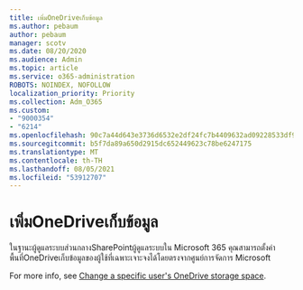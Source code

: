 ```yaml
---
title: เพิ่มOneDriveเก็บข้อมูล
ms.author: pebaum
author: pebaum
manager: scotv
ms.date: 08/20/2020
ms.audience: Admin
ms.topic: article
ms.service: o365-administration
ROBOTS: NOINDEX, NOFOLLOW
localization_priority: Priority
ms.collection: Adm_O365
ms.custom:
- "9000354"
- "6214"
ms.openlocfilehash: 90c7a44d643e3736d6532e2df24fc7b4409632ad09228533df920325a9d75331
ms.sourcegitcommit: b5f7da89a650d2915dc652449623c78be6247175
ms.translationtype: MT
ms.contentlocale: th-TH
ms.lasthandoff: 08/05/2021
ms.locfileid: "53912707"
---
```

# <a name="increase-onedrive-storage"></a>เพิ่มOneDriveเก็บข้อมูล

ในฐานะผู้ดูแลระบบส่วนกลางSharePointผู้ดูแลระบบใน Microsoft 365 คุณสามารถตั้งค่าพื้นที่OneDriveเก็บข้อมูลของผู้ใช้ที่เฉพาะเจาะจงได้โดยตรงจากศูนย์การจัดการ Microsoft  

For more info, see [Change a specific user's OneDrive storage space](https://docs.microsoft.com/onedrive/change-user-storage).